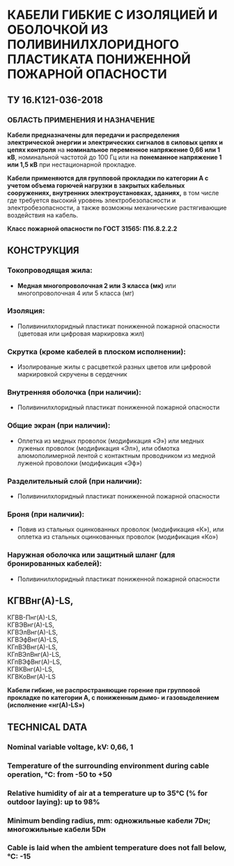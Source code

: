 # КАБЕЛИ ГИБКИЕ С ИЗОЛЯЦИЕЙ И ОБОЛОЧКОЙ ИЗ ПОЛИВИНИЛХЛОРИДНОГО ПЛАСТИКАТА ПОНИЖЕННОЙ ПОЖАРНОЙ ОПАСНОСТИ

## ТУ 16.К121-036-2018  
### ОБЛАСТЬ ПРИМЕНЕНИЯ И НАЗНАЧЕНИЕ  

**Кабели предназначены для передачи и распределения электрической энергии и электрических сигналов в силовых цепях и цепях контроля**
на **номинальное переменное напряжение 0,66 или 1 кВ**, номинальной частотой до 100 Гц или на **понеманное напряжение 1 или 1,5 кВ** при нестационарной прокладке.

**Кабели применяются для групповой прокладки по категории А с учетом объема горючей нагрузки в закрытых кабельных сооружениях, внутренних электроустановках, зданиях,** 
в том числе где требуется высокий уровень электробезопасности и электробезопасности, а также возможны механические растягивающие воздействия на кабель.

**Класс пожарной опасности по ГОСТ 31565: П1б.8.2.2.2**

## КОНСТРУКЦИЯ 

### Токопроводящая жила:
- **Медная многопроволочная 2 или 3 класса (мк)** или многопроволочная 4 или 5 класса (мг)

### Изоляция:
- Поливинилхлоридный пластикат пониженной пожарной опасности (цветовая или цифровая маркировка жил)

### Скрутка (кроме кабелей в плоском исполнении):
- Изолированые жилы с расцветкой разных цветов или цифровой маркировкой скручены в сердечник

### Внутренняя оболочка (при наличии): 
- Поливинилхлоридный пластикат пониженной пожарной опасности

### Общие экран (при наличии):
- Оплетка из медных проволок (модификация «Э») или медных луженых проволок (модификация «Эл»), или обмотка алюмополимерной лентой с контактным проводником из медной луженой проволоки (модификация «Эф»)

### Разделительный слой (при наличии):
- Поливинилхлоридный пластикат пониженной пожарной опасности

### Броня (при наличии):
- Повив из стальных оцинкованных проволок (модификация «К»), или оплетка из стальных оцинкованных проволок (модификация «Ко»)

### Наружная оболочка или защитный шланг (для бронированных кабелей):
- Поливинилхлоридный пластикат пониженной пожарной опасности

## КГВВнг(А)-LS,  
КГВВ-Пнг(А)-LS,   
КГВЭВнг(А)-LS,   
КГВЭлВнг(А)-LS,   
КГВЭфВнг(А)-LS,   
КГпВЭВнг(А)-LS,   
КГпВЭлВнг(А)-LS,   
КГпВЭфВнг(А)-LS,   
КГВКВнг(А)-LS,   
КГВКоВнг(А)-LS   

**Кабели гибкие, не распространяющие горение при групповой прокладке по категории А, с пониженным дымо- и газовыделением (исполнение «нг(А)-LS»)**

## TECHNICAL DATA

### Nominal variable voltage, kV: 0,66, 1
### Temperature of the surrounding environment during cable operation, °C: from -50 to +50
### Relative humidity of air at a temperature up to 35°C (% for outdoor laying): up to 98%
### Minimum bending radius, mm: одножильные кабели 7Dн; многожильные кабели 5Dн
### Cable is laid when the ambient temperature does not fall below, °C: -15